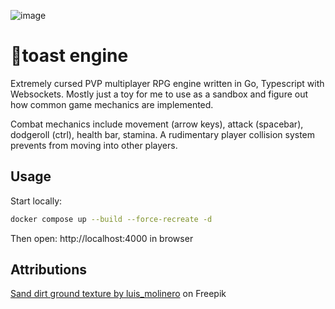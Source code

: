 ![image](https://github.com/user-attachments/assets/52576401-fb8e-498a-bb31-8ec0282b56ff)

# 🍞toast engine

Extremely cursed PVP multiplayer RPG engine written in Go, Typescript with Websockets. Mostly just a toy for me to use as a sandbox and figure out how common game mechanics are implemented.

Combat mechanics include movement (arrow keys), attack (spacebar), dodgeroll (ctrl), health bar, stamina. A rudimentary player collision system prevents from moving into other players.

## Usage
Start locally:

```bash
docker compose up --build --force-recreate -d
```

Then open: http://localhost:4000 in browser

## Attributions
<a href="https://www.freepik.com/free-photo/sand-ground-textured_1198415.htm#query=dirt%20texture%20seamless&position=0&from_view=keyword&track=ais_hybrid&uuid=7c26f5db-7716-482c-9bd3-333e77ab092a">Sand dirt ground texture by luis_molinero</a> on Freepik

